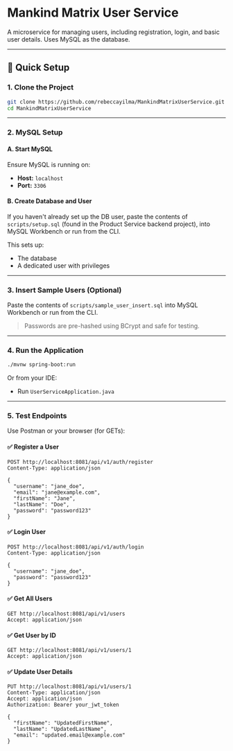 # Mankind Matrix User Service

A microservice for managing users, including registration, login, and basic user details. Uses MySQL as the database.

---

## 🚀 Quick Setup

### 1. Clone the Project

```bash
git clone https://github.com/rebeccayilma/MankindMatrixUserService.git
cd MankindMatrixUserService
```

---

### 2. MySQL Setup

#### A. Start MySQL

Ensure MySQL is running on:
- **Host:** `localhost`
- **Port:** `3306`

#### B. Create Database and User

If you haven't already set up the DB user, paste the contents of `scripts/setup.sql` (found in the Product Service backend project), into MySQL Workbench or run from the CLI.

This sets up:
- The database
- A dedicated user with privileges

---

### 3. Insert Sample Users (Optional)

Paste the contents of `scripts/sample_user_insert.sql` into MySQL Workbench or run from the CLI.

> Passwords are pre-hashed using BCrypt and safe for testing.

---

### 4. Run the Application

```bash
./mvnw spring-boot:run
```

Or from your IDE:
- Run `UserServiceApplication.java`

---

### 5. Test Endpoints

Use Postman or your browser (for GETs):

#### ✅ Register a User

```http
POST http://localhost:8081/api/v1/auth/register
Content-Type: application/json

{
  "username": "jane_doe",
  "email": "jane@example.com",
  "firstName": "Jane",
  "lastName": "Doe",
  "password": "password123"
}
```

#### ✅ Login User

```http
POST http://localhost:8081/api/v1/auth/login
Content-Type: application/json

{
  "username": "jane_doe",
  "password": "password123"
}
```

#### ✅ Get All Users

```http
GET http://localhost:8081/api/v1/users
Accept: application/json
```

#### ✅ Get User by ID

```http
GET http://localhost:8081/api/v1/users/1
Accept: application/json
```

#### ✅ Update User Details

```http
PUT http://localhost:8081/api/v1/users/1
Content-Type: application/json
Accept: application/json
Authorization: Bearer your_jwt_token

{
  "firstName": "UpdatedFirstName",
  "lastName": "UpdatedLastName",
  "email": "updated.email@example.com"
}
```
